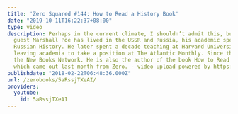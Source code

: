 ```yaml
---
title: 'Zero Squared #144: How to Read a History Book'
date: "2019-10-11T16:22:37+08:00"
type: video
description: Perhaps in the current climate, I shouldn’t admit this, but this week’s
  guest Marshall Poe has lived in the USSR and Russia, his academic specialty being
  Russian History. He later spent a decade teaching at Harvard University, before
  leaving academia to take a position at The Atlantic Monthly. Since then he founded
  the New Books Network. He is also the author of the book How to Read a History Book
  which came out last month from Zero. - video upload powered by https://www.TunesToTube.com
publishdate: "2018-02-22T06:48:36.000Z"
url: /zerobooks/5aRssjTXeAI/
providers:
  youtube:
    id: 5aRssjTXeAI
---
```

